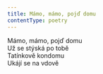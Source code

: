 ```yaml
---
title: Mámo, mámo, pojď domu
contentType: poetry
---
```


<section>

Mámo, mámo, pojď domu  
Už se stýská po tobě  
Tatínkově kondomu  
Ukájí se na vdově

</section>
